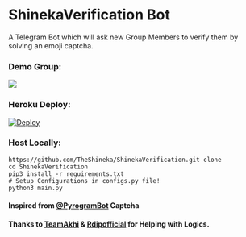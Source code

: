# ShinekaVerification Bot
A Telegram Bot which will ask new Group Members to verify them by solving an emoji captcha.

### Demo Group:
<a href="https://t.me/DIPUID"><img src="https://img.shields.io/badge/Telegram-Group-blue.svg?logo=telegram"></a>

### Heroku Deploy:
[![Deploy](https://www.herokucdn.com/deploy/button.svg)](https://heroku.com/deploy?template=https://github.com/TheShineka/ShinekaVerification)

### Host Locally:
```shell
https://github.com/TheShineka/ShinekaVerification.git clone 
cd ShinekaVerification
pip3 install -r requirements.txt
# Setup Configurations in configs.py file!
python3 main.py
```

#### Inspired from [@PyrogramBot](https://t.me/PyrogramBot) Captcha

#### Thanks to [TeamAkhi](https://github.com/TeamAkhi) & [Rdipofficial](https://github.com/Rdipofficial) for Helping with Logics.

